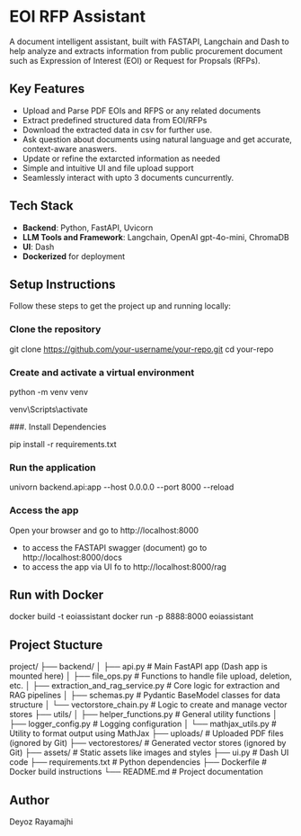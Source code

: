 # EOI RFP Assistant 
A document intelligent assistant, built with FASTAPI, Langchain and  Dash to help analyze and extracts information from public procurement document such as Expression of Interest (EOI) or Request for Propsals (RFPs).

## Key Features

- Upload and Parse PDF EOIs and RFPS or any related documents
- Extract predefined structured data from EOI/RFPs
- Download the extracted data in csv for further use. 
- Ask question about documents using natural language and get accurate, context-aware anaswers.
- Update or refine the extarcted information as needed
- Simple and intuitive UI and file upload support
- Seamlessly interact with upto 3 documents cuncurrently. 


## Tech Stack 

- **Backend**: Python, FastAPI, Uvicorn
- **LLM Tools and Framework**: Langchain, OpenAI gpt-4o-mini, ChromaDB
- **UI**: Dash 
- **Dockerized** for deployment


## Setup Instructions 
Follow these steps to get the project up and running locally:

### Clone the repository 

git clone https://github.com/your-username/your-repo.git
cd your-repo 

### Create and activate a virtual environment 

python -m venv venv

venv\Scripts\activate 

###. Install Dependencies 

pip install -r requirements.txt 

### Run the application  
univorn backend.api:app --host 0.0.0.0 --port 8000 --reload

### Access the app 
Open your browser and go to http://localhost:8000 
 - to access the FASTAPI swagger (document) go to http://localhost:8000/docs
 - to access the app via UI fo to http://localhost:8000/rag

## Run with Docker 

docker build -t eoiassistant
docker run -p 8888:8000 eoiassistant


## Project Stucture 
project/
├── backend/
│   ├── api.py                        # Main FastAPI app (Dash app is mounted here)
│   ├── file_ops.py                   # Functions to handle file upload, deletion, etc.
│   ├── extraction_and_rag_service.py # Core logic for extraction and RAG pipelines
│   ├── schemas.py                   # Pydantic BaseModel classes for data structure
│   └── vectorstore_chain.py         # Logic to create and manage vector stores
├── utils/
│   ├── helper_functions.py          # General utility functions
│   ├── logger_config.py             # Logging configuration
│   └── mathjax_utils.py             # Utility to format output using MathJax
├── uploads/                        # Uploaded PDF files (ignored by Git)
├── vectorestores/                  # Generated vector stores (ignored by Git)
├── assets/                        # Static assets like images and styles
├── ui.py                         # Dash UI code
├── requirements.txt              # Python dependencies
├── Dockerfile                   # Docker build instructions
└── README.md                    # Project documentation

## Author 
Deyoz Rayamajhi
